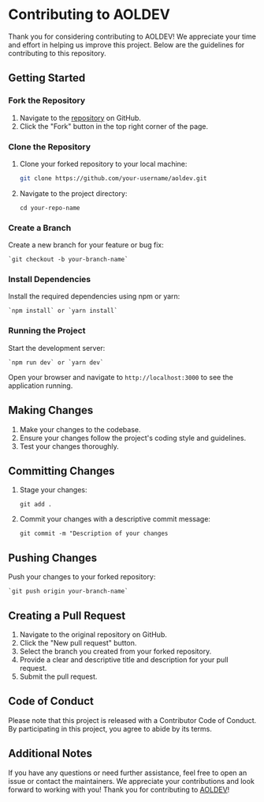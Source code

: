 # Contributing to AOLDEV

Thank you for considering contributing to AOLDEV! We appreciate your time and effort in helping us improve this project. Below are the guidelines for contributing to this repository.

## Getting Started

### Fork the Repository

1. Navigate to the [repository](https://github.com/aoldev/aoldev) on GitHub.
2. Click the "Fork" button in the top right corner of the page.

### Clone the Repository

1. Clone your forked repository to your local machine:

   ```bash
   git clone https://github.com/your-username/aoldev.git
   ```

2. Navigate to the project directory:

    `cd your-repo-name`

### Create a Branch

Create a new branch for your feature or bug fix:

    `git checkout -b your-branch-name`

### Install Dependencies

Install the required dependencies using npm or yarn:

    `npm install` or `yarn install`

### Running the Project

Start the development server:

    `npm run dev` or `yarn dev`

Open your browser and navigate to `http://localhost:3000` to see the application running.

## Making Changes

1. Make your changes to the codebase.
2. Ensure your changes follow the project's coding style and guidelines.
3. Test your changes thoroughly.

## Committing Changes

1. Stage your changes:

    `git add .`

2. Commit your changes with a descriptive commit message:

    `git commit -m "Description of your changes`

## Pushing Changes

Push your changes to your forked repository:

    `git push origin your-branch-name`

## Creating a Pull Request

1. Navigate to the original repository on GitHub.
2. Click the "New pull request" button.
3. Select the branch you created from your forked repository.
4. Provide a clear and descriptive title and description for your pull request.
5. Submit the pull request.


## Code of Conduct

Please note that this project is released with a Contributor Code of Conduct. By participating in this project, you agree to abide by its terms.

## Additional Notes

If you have any questions or need further assistance, feel free to open an issue or contact the maintainers.
We appreciate your contributions and look forward to working with you!
Thank you for contributing to [AOLDEV](https://github.com/aoldev/aoldev)!